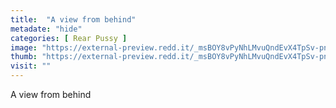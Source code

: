 ```yaml
---
title:  "A view from behind"
metadate: "hide"
categories: [ Rear Pussy ]
image: "https://external-preview.redd.it/_msBOY8vPyNhLMvuQndEvX4TpSv-pnwJYvQzf6aqrmg.jpg?auto=webp&s=c8eb9daf872cd64bcaa75c64b6ed57a48835b487"
thumb: "https://external-preview.redd.it/_msBOY8vPyNhLMvuQndEvX4TpSv-pnwJYvQzf6aqrmg.jpg?width=640&crop=smart&auto=webp&s=5127ae2d00651eb7906e0ea99a6bc6087f56ebb2"
visit: ""
---
```

A view from behind

